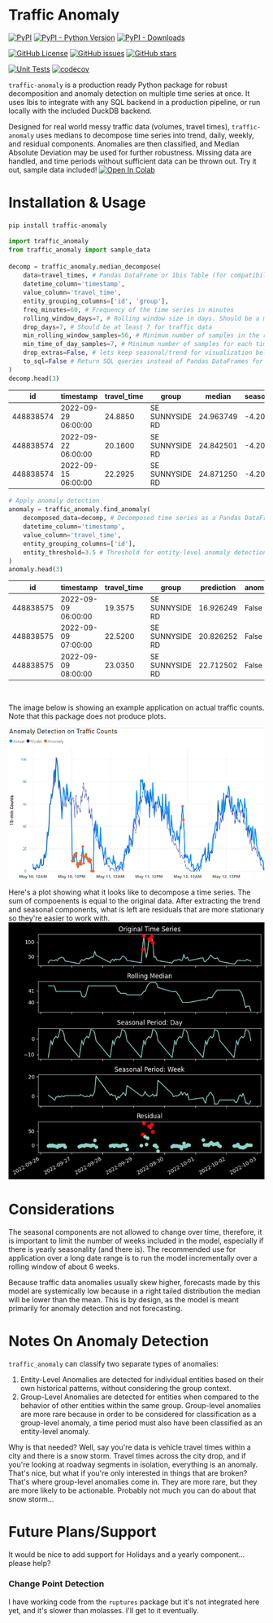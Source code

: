 # Traffic Anomaly

<!-- Package Info -->
[![PyPI](https://img.shields.io/pypi/v/traffic-anomaly)](https://pypi.org/project/traffic-anomaly/)
[![PyPI - Python Version](https://img.shields.io/pypi/pyversions/traffic-anomaly)](https://pypi.org/project/traffic-anomaly/)
[![PyPI - Downloads](https://img.shields.io/pypi/dm/traffic-anomaly)](https://pypi.org/project/traffic-anomaly/)

<!-- Repository Info -->
[![GitHub License](https://img.shields.io/github/license/ShawnStrasser/traffic-anomaly)](https://github.com/ShawnStrasser/traffic-anomaly/blob/main/LICENSE)
[![GitHub issues](https://img.shields.io/github/issues/ShawnStrasser/traffic-anomaly)](https://github.com/ShawnStrasser/traffic-anomaly/issues)
[![GitHub stars](https://img.shields.io/github/stars/ShawnStrasser/traffic-anomaly)](https://github.com/ShawnStrasser/traffic-anomaly/stargazers)

<!-- Status -->
[![Unit Tests](https://github.com/ShawnStrasser/traffic-anomaly/actions/workflows/pr-tests.yml/badge.svg)](https://github.com/ShawnStrasser/traffic-anomaly/actions/workflows/pr-tests.yml)
[![codecov](https://codecov.io/gh/ShawnStrasser/traffic-anomaly/badge.svg)](https://codecov.io/gh/ShawnStrasser/traffic-anomaly)

`traffic-anomaly` is a production ready Python package for robust decomposition and anomaly detection on multiple time series at once. It uses Ibis to integrate with any SQL backend in a production pipeline, or run locally with the included DuckDB backend.

Designed for real world messy traffic data (volumes, travel times), `traffic-anomaly` uses medians to decompose time series into trend, daily, weekly, and residual components. Anomalies are then classified, and Median Absolute Deviation may be used for further robustness. Missing data are handled, and time periods without sufficient data can be thrown out. Try it out, sample data included! [![Open In Colab](https://colab.research.google.com/assets/colab-badge.svg)](https://colab.research.google.com/drive/1abv0GaEiapu6FFiKEsFI6NFxtX8kgTXb?usp=sharing)



# Installation & Usage

```bash
pip install traffic-anomaly
```
    
```python
import traffic_anomaly
from traffic_anomaly import sample_data

decomp = traffic_anomaly.median_decompose(
    data=travel_times, # Pandas DataFrame or Ibis Table (for compatibility with any SQL backend)
    datetime_column='timestamp',
    value_column='travel_time',
    entity_grouping_columns=['id', 'group'],
    freq_minutes=60, # Frequency of the time series in minutes
    rolling_window_days=7, # Rolling window size in days. Should be a multiple of 7 for traffic data
    drop_days=7, # Should be at least 7 for traffic data
    min_rolling_window_samples=56, # Minimum number of samples in the rolling window, set to 0 to disable.
    min_time_of_day_samples=7, # Minimum number of samples for each time of day (like 2:00pm), set to 0 to disable
    drop_extras=False, # lets keep seasonal/trend for visualization below
    to_sql=False # Return SQL queries instead of Pandas DataFrames for running on SQL backends
)
decomp.head(3)
```
| id         | timestamp           | travel_time | group           | median    | season_day | season_week | resid      | prediction |
|------------|---------------------|-------------|-----------------|-----------|------------|-------------|------------|------------|
| 448838574  | 2022-09-29 06:00:00 | 24.8850     | SE SUNNYSIDE RD | 24.963749 | -4.209375  | 0.57875     | 3.5518772  | 21.333122  |
| 448838574  | 2022-09-22 06:00:00 | 20.1600     | SE SUNNYSIDE RD | 24.842501 | -4.209375  | 0.57875     | -1.0518752 | 21.211876  |
| 448838574  | 2022-09-15 06:00:00 | 22.2925     | SE SUNNYSIDE RD | 24.871250 | -4.209375  | 0.57875     | 1.0518752  | 21.240623  |

```python
# Apply anomaly detection
anomaly = traffic_anomaly.find_anomaly(
    decomposed_data=decomp, # Decomposed time series as a Pandas DataFrame or Ibis Table
    datetime_column='timestamp',
    value_column='travel_time',
    entity_grouping_columns=['id'],
    entity_threshold=3.5 # Threshold for entity-level anomaly detection (z-score or GEH statistic)
)
anomaly.head(3)
```
| id         | timestamp           | travel_time | group          | prediction | anomaly |
|------------|----------------------|-------------|----------------|------------|---------|
| 448838575  | 2022-09-09 06:00:00  | 19.3575     | SE SUNNYSIDE RD| 16.926249  | False   |
| 448838575  | 2022-09-09 07:00:00  | 22.5200     | SE SUNNYSIDE RD| 20.826252  | False   |
| 448838575  | 2022-09-09 08:00:00  | 23.0350     | SE SUNNYSIDE RD| 22.712502  | False   |


<br>

The image below is showing an example application on actual traffic counts. Note that this package does not produce plots.

![ExampleAnomaly](anomaly1.png)

Here's a plot showing what it looks like to decompose a time series. The sum of compoenents is equal to the original data. After extracting the trend and seasonal components, what is left are residuals that are more stationary so they're easier to work with.
![Example](example_plot.png)
# Considerations

The seasonal components are not allowed to change over time, therefore, it is important to limit the number of weeks included in the model, especially if there is yearly seasonality (and there is). The recommended use for application over a long date range is to run the model incrementally over a rolling window of about 6 weeks.

Because traffic data anomalies usually skew higher, forecasts made by this model are systemically low because in a right tailed distribution the median will be lower than the mean. This is by design, as the model is meant primarily for anomaly detection and not forecasting.

# Notes On Anomaly Detection

`traffic_anomaly` can classify two separate types of anomalies:

1. Entity-Level Anomalies are detected for individual entities based on their own historical patterns, without considering the group context.
2. Group-Level Anomalies are detected for entities when compared to the behavior of other entities within the same group. Group-level anomalies are more rare because in order to be considered for classification as a group-level anomaly, a time period must also have been classified as an entity-level anomaly.

Why is that needed? Well, say you're data is vehicle travel times within a city and there is a snow storm. Travel times across the city drop, and if you're looking at roadway segments in isolation, everything is an anomaly. That's nice, but what if you're only interested in things that are broken? That's where group-level anomalies come in. They are more rare, but they are more likely to be actionable. Probably not much you can do about that snow storm...

# Future Plans/Support
It would be nice to add support for Holidays and a yearly component... please help?

### Change Point Detection
I have working code from the `ruptures` package but it's not integrated here yet, and it's slower than molasses. I'll get to it eventually.